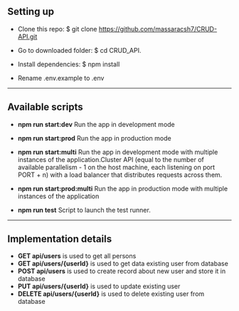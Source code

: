 
## Setting up ##

* Clone this repo: $ git clone https://github.com/massaracsh7/CRUD-API.git

* Go to downloaded folder: $ cd CRUD_API.

* Install dependencies: $ npm install

* Rename .env.example to .env

***************************

## Available scripts ##

* **npm run start:dev**
Run the app in development mode

* **npm run start:prod**
Run the app in production mode

* **npm run start:multi**
Run the app in development mode with multiple instances of the application.Cluster API (equal to the number of available parallelism - 1 on the host machine, each listening on port PORT + n) with a load balancer that distributes requests across them.

* **npm run start:prod:multi**
Run the app in production mode with multiple instances of the application

* **npm run test**
Script to launch the test runner.

***************************

## Implementation details ##

* **GET api/users** is used to get all persons
* **GET api/users/{userId}** is used to get data existing user from database
* **POST api/users** is used to create record about new user and store it in database
* **PUT api/users/{userId}** is used to update existing user
* **DELETE api/users/{userId}** is used to delete existing user from database
